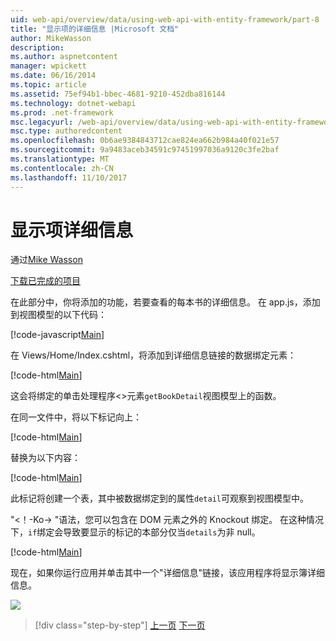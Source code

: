 ```yaml
---
uid: web-api/overview/data/using-web-api-with-entity-framework/part-8
title: "显示项的详细信息 |Microsoft 文档"
author: MikeWasson
description: 
ms.author: aspnetcontent
manager: wpickett
ms.date: 06/16/2014
ms.topic: article
ms.assetid: 75ef94b1-bbec-4681-9210-452dba816144
ms.technology: dotnet-webapi
ms.prod: .net-framework
msc.legacyurl: /web-api/overview/data/using-web-api-with-entity-framework/part-8
msc.type: authoredcontent
ms.openlocfilehash: 0b6ae9384843712cae824ea662b984a40f021e57
ms.sourcegitcommit: 9a9483aceb34591c97451997036a9120c3fe2baf
ms.translationtype: MT
ms.contentlocale: zh-CN
ms.lasthandoff: 11/10/2017
---
```

<a name="display-item-details"></a>显示项详细信息
====================
通过[Mike Wasson](https://github.com/MikeWasson)

[下载已完成的项目](https://github.com/MikeWasson/BookService)

在此部分中，你将添加的功能，若要查看的每本书的详细信息。 在 app.js，添加到视图模型的以下代码：

[!code-javascript[Main](part-8/samples/sample1.js)]

在 Views/Home/Index.cshtml，将添加到详细信息链接的数据绑定元素：

[!code-html[Main](part-8/samples/sample2.html?highlight=5)]

这会将绑定的单击处理程序&lt;&gt;元素`getBookDetail`视图模型上的函数。

在同一文件中，将以下标记向上：

[!code-html[Main](part-8/samples/sample3.html)]

替换为以下内容：

[!code-html[Main](part-8/samples/sample4.html)]

此标记将创建一个表，其中被数据绑定到的属性`detail`可观察到视图模型中。

"&lt;！-Ko-&gt; &quot;语法，您可以包含在 DOM 元素之外的 Knockout 绑定。 在这种情况下，`if`绑定会导致要显示的标记的本部分仅当`details`为非 null。

[!code-html[Main](part-8/samples/sample5.html)]

现在，如果你运行应用并单击其中一个&quot;详细信息&quot;链接，该应用程序将显示簿详细信息。

[![](part-8/_static/image2.png)](part-8/_static/image1.png)

>[!div class="step-by-step"]
[上一页](part-7.md)
[下一页](part-9.md)
